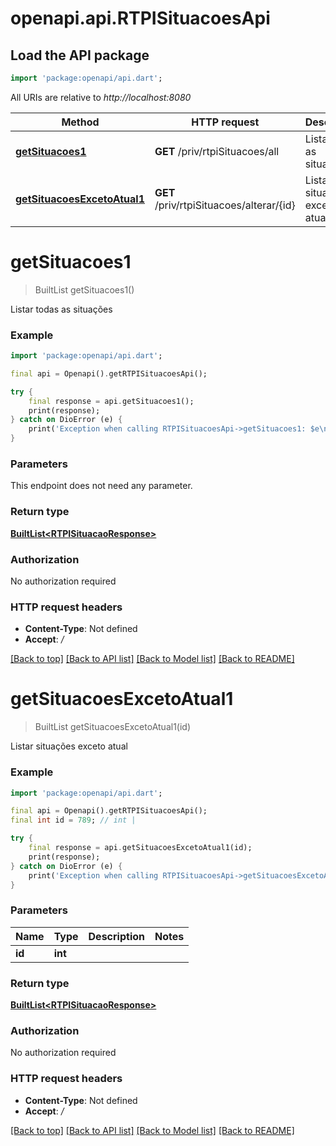 # openapi.api.RTPISituacoesApi

## Load the API package
```dart
import 'package:openapi/api.dart';
```

All URIs are relative to *http://localhost:8080*

Method | HTTP request | Description
------------- | ------------- | -------------
[**getSituacoes1**](RTPISituacoesApi.md#getsituacoes1) | **GET** /priv/rtpiSituacoes/all | Listar todas as situações
[**getSituacoesExcetoAtual1**](RTPISituacoesApi.md#getsituacoesexcetoatual1) | **GET** /priv/rtpiSituacoes/alterar/{id} | Listar situações exceto atual


# **getSituacoes1**
> BuiltList<RTPISituacaoResponse> getSituacoes1()

Listar todas as situações

### Example
```dart
import 'package:openapi/api.dart';

final api = Openapi().getRTPISituacoesApi();

try {
    final response = api.getSituacoes1();
    print(response);
} catch on DioError (e) {
    print('Exception when calling RTPISituacoesApi->getSituacoes1: $e\n');
}
```

### Parameters
This endpoint does not need any parameter.

### Return type

[**BuiltList&lt;RTPISituacaoResponse&gt;**](RTPISituacaoResponse.md)

### Authorization

No authorization required

### HTTP request headers

 - **Content-Type**: Not defined
 - **Accept**: */*

[[Back to top]](#) [[Back to API list]](../README.md#documentation-for-api-endpoints) [[Back to Model list]](../README.md#documentation-for-models) [[Back to README]](../README.md)

# **getSituacoesExcetoAtual1**
> BuiltList<RTPISituacaoResponse> getSituacoesExcetoAtual1(id)

Listar situações exceto atual

### Example
```dart
import 'package:openapi/api.dart';

final api = Openapi().getRTPISituacoesApi();
final int id = 789; // int | 

try {
    final response = api.getSituacoesExcetoAtual1(id);
    print(response);
} catch on DioError (e) {
    print('Exception when calling RTPISituacoesApi->getSituacoesExcetoAtual1: $e\n');
}
```

### Parameters

Name | Type | Description  | Notes
------------- | ------------- | ------------- | -------------
 **id** | **int**|  | 

### Return type

[**BuiltList&lt;RTPISituacaoResponse&gt;**](RTPISituacaoResponse.md)

### Authorization

No authorization required

### HTTP request headers

 - **Content-Type**: Not defined
 - **Accept**: */*

[[Back to top]](#) [[Back to API list]](../README.md#documentation-for-api-endpoints) [[Back to Model list]](../README.md#documentation-for-models) [[Back to README]](../README.md)

